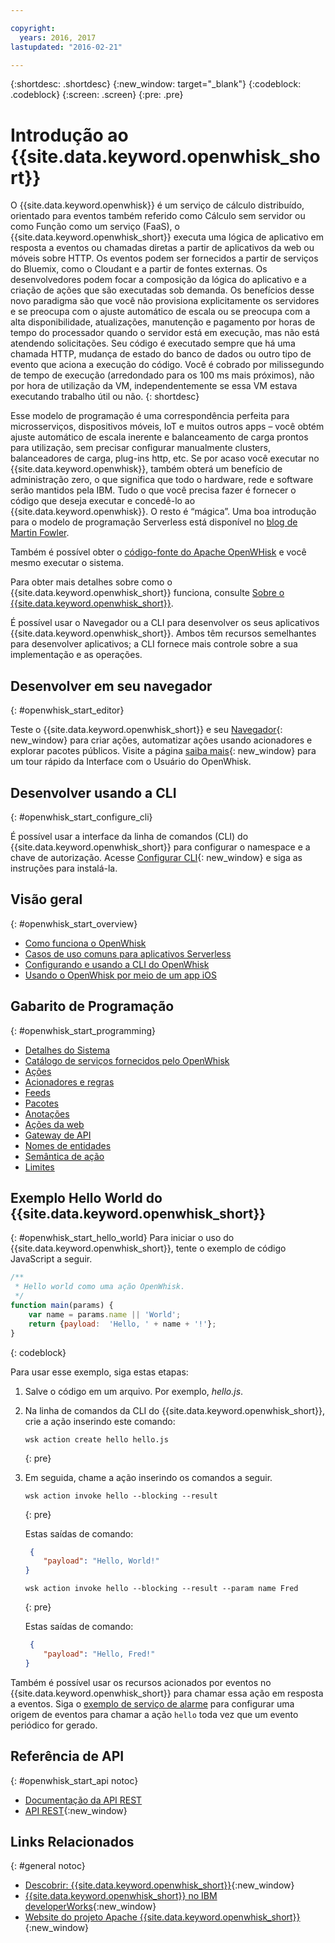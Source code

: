 ```yaml
---

copyright:
  years: 2016, 2017
lastupdated: "2016-02-21"

---
```


{:shortdesc: .shortdesc}
{:new_window: target="_blank"}
{:codeblock: .codeblock}
{:screen: .screen}
{:pre: .pre}

# Introdução ao {{site.data.keyword.openwhisk_short}}


O {{site.data.keyword.openwhisk}} é um serviço de cálculo distribuído, orientado para eventos também referido como Cálculo sem servidor ou como Função como um serviço (FaaS), o
{{site.data.keyword.openwhisk_short}} executa uma lógica de aplicativo em resposta a eventos ou chamadas diretas a partir de aplicativos da web ou móveis sobre HTTP. Os eventos
podem ser fornecidos a partir de serviços do Bluemix, como o Cloudant e a partir de
fontes externas. Os desenvolvedores podem focar a composição da lógica do aplicativo e a criação de ações que são executadas sob demanda.
Os benefícios desse novo paradigma são que você não provisiona explicitamente os servidores e se preocupa com o ajuste automático de escala ou se preocupa com a alta disponibilidade, atualizações, manutenção e pagamento por horas de tempo do processador quando o servidor está em execução, mas não está atendendo solicitações. Seu código é executado sempre que há uma chamada HTTP, mudança de estado do banco de dados ou outro tipo de evento que aciona a execução do código.
Você é cobrado por milissegundo de tempo de execução (arredondado para os 100 ms mais próximos), não por hora de utilização da VM, independentemente se essa VM estava executando trabalho útil ou não.
{: shortdesc}

Esse modelo de programação é uma correspondência perfeita para microsserviços, dispositivos móveis, IoT e muitos outros apps – você obtém ajuste automático de escala inerente e balanceamento de carga prontos para utilização, sem precisar configurar manualmente clusters, balanceadores de carga, plug-ins http, etc. Se por acaso você executar no {{site.data.keyword.openwhisk}}, também obterá um benefício de administração zero, o que significa que todo o hardware, rede e software serão mantidos pela IBM. Tudo o que você precisa fazer é fornecer o código que deseja executar e concedê-lo ao {{site.data.keyword.openwhisk}}. O resto é “mágica”. Uma boa introdução para o modelo de programação Serverless está disponível no [blog de Martin Fowler](https://martinfowler.com/articles/serverless.html).

Também é possível obter o [código-fonte do Apache OpenWHisk](https://github.com/openwhisk/openwhisk) e você mesmo executar o sistema.

Para obter mais detalhes sobre como o {{site.data.keyword.openwhisk_short}} funciona, consulte [Sobre o {{site.data.keyword.openwhisk_short}}](./openwhisk_about.html).

É possível usar o Navegador ou a CLI para desenvolver os seus aplicativos {{site.data.keyword.openwhisk_short}}.
Ambos têm recursos semelhantes para desenvolver aplicativos; a CLI fornece mais controle sobre a sua implementação e as operações.

## Desenvolver em seu navegador
{: #openwhisk_start_editor}

Teste o {{site.data.keyword.openwhisk_short}} e seu [Navegador](https://console.{DomainName}/openwhisk/editor){: new_window} para
criar ações, automatizar ações usando acionadores e explorar pacotes públicos. 
Visite a página [saiba mais](https://console.{DomainName}/openwhisk/learn){: new_window} para um tour rápido da Interface com o Usuário do OpenWhisk.

## Desenvolver usando a CLI
{: #openwhisk_start_configure_cli}

É possível usar a interface da linha de comandos (CLI) do {{site.data.keyword.openwhisk_short}} para configurar o namespace e a chave de autorização.
Acesse [Configurar CLI](https://new-console.{DomainName}/openwhisk/cli){: new_window} e siga as instruções para instalá-la.

## Visão geral
{: #openwhisk_start_overview}
- [Como funciona o OpenWhisk](./openwhisk_about.html)
- [Casos de uso comuns para aplicativos Serverless](./openwhisk_use_cases.html)
- [Configurando e usando a CLI do OpenWhisk](./openwhisk_cli.html)
- [Usando o OpenWhisk por meio de um app iOS](./openwhisk_mobile_sdk.html)

## Gabarito de Programação
{: #openwhisk_start_programming}
- [Detalhes do Sistema](./openwhisk_reference.html)
- [Catálogo de serviços fornecidos pelo OpenWhisk](./openwhisk_catalog.html)
- [Ações](./openwhisk_actions.html)
- [Acionadores e regras](./openwhisk_triggers_rules.html)
- [Feeds](./openwhisk_feeds.html)
- [Pacotes](./openwhisk_packages.html)
- [Anotações](./openwhisk_annotations.html)
- [Ações da web](./openwhisk_webactions.html)
- [Gateway de API](./openwhisk_apigateway.html)
- [Nomes de entidades](./openwhisk_reference.html#openwhisk_entities)
- [Semântica de ação](./openwhisk_reference.html#openwhisk_semantics)
- [Limites
](./openwhisk_reference.html#openwhisk_syslimits)

## Exemplo Hello World do {{site.data.keyword.openwhisk_short}}
{: #openwhisk_start_hello_world}
Para iniciar o uso do {{site.data.keyword.openwhisk_short}}, tente o exemplo de código JavaScript a seguir.

```javascript
/**
 * Hello world como uma ação OpenWhisk.
 */
function main(params) {
    var name = params.name || 'World';
    return {payload:  'Hello, ' + name + '!'};
}
```
{: codeblock}

Para usar esse exemplo, siga estas etapas:

1. Salve o código em um arquivo. Por exemplo, *hello.js*.

2. Na linha de comandos da CLI do {{site.data.keyword.openwhisk_short}}, crie a ação inserindo este comando:

    ```
    wsk action create hello hello.js
    ```
    {: pre}

3. Em seguida, chame a ação inserindo os comandos a seguir.

    ```
    wsk action invoke hello --blocking --result
    ```
    {: pre}  

    Estas
saídas de comando:

    ```json
     {
        "payload": "Hello, World!"
    }
    ```
    
    ```
    wsk action invoke hello --blocking --result --param name Fred
    ```
    {: pre}  

    Estas
saídas de comando:

    ```json
     {
        "payload": "Hello, Fred!"
    }
    ```

Também é possível usar os recursos acionados por eventos no {{site.data.keyword.openwhisk_short}} para chamar essa ação em resposta a eventos. Siga o [exemplo de serviço de alarme](./openwhisk_packages.html#openwhisk_packages_trigger) para configurar uma origem de eventos para chamar a ação `hello` toda vez que um evento periódico for gerado.


## Referência de API
{: #openwhisk_start_api notoc}
* [Documentação da API REST](./openwhisk_reference.html#openwhisk_ref_restapi)
* [API REST](https://new-console.{DomainName}/apidocs/98){:new_window}

## Links Relacionados
{: #general notoc}
* [Descobrir: {{site.data.keyword.openwhisk_short}}](http://www.ibm.com/cloud-computing/bluemix/openwhisk/){:new_window}
* [{{site.data.keyword.openwhisk_short}} no IBM developerWorks](https://developer.ibm.com/openwhisk/){:new_window}
* [Website do projeto Apache {{site.data.keyword.openwhisk_short}}](http://openwhisk.org){:new_window}

